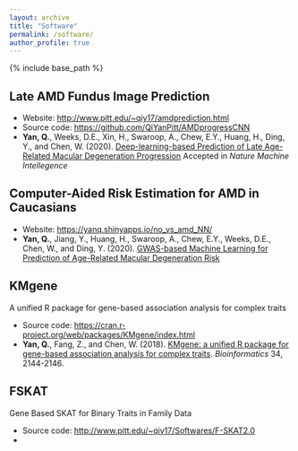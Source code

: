 ```yaml
---
layout: archive
title: "Software"
permalink: /software/
author_profile: true
---
```


{% include base_path %}

Late AMD Fundus Image Prediction
-
* Website: http://www.pitt.edu/~qiy17/amdprediction.html
* Source code: https://github.com/QiYanPitt/AMDprogressCNN
* <b>Yan, Q.</b>, Weeks, D.E., Xin, H., Swaroop, A., Chew, E.Y., Huang, H., Ding, Y., and Chen, W. (2020). [Deep-learning-based Prediction of Late Age-Related Macular Degeneration Progression](https://www.medrxiv.org/content/10.1101/19006171v1) Accepted in *Nature Machine Intellegence*

Computer-Aided Risk Estimation for AMD in Caucasians
-
* Website: https://yanq.shinyapps.io/no_vs_amd_NN/
* <b>Yan, Q.</b>, Jiang, Y., Huang, H., Swaroop, A., Chew, E.Y., Weeks, D.E., Chen, W., and Ding, Y. (2020). [GWAS-based Machine Learning for Prediction of Age-Related Macular Degeneration Risk](https://www.medrxiv.org/content/10.1101/19006155v1)

KMgene
-
A unified R package for gene-based association analysis for complex traits
* Source code: https://cran.r-project.org/web/packages/KMgene/index.html
* <b>Yan, Q.</b>, Fang, Z., and Chen, W. (2018). [KMgene: a unified R package for gene-based association analysis for complex traits](https://doi.org/10.1093/bioinformatics/bty066). *Bioinformatics* 34, 2144-2146.

FSKAT
-
Gene Based SKAT for Binary Traits in Family Data
* Source code: http://www.pitt.edu/~qiy17/Softwares/F-SKAT2.0
* 
